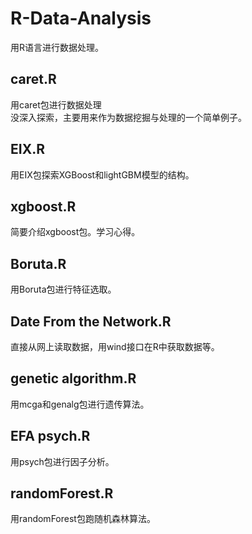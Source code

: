 # R-Data-Analysis
用R语言进行数据处理。

## caret.R
用caret包进行数据处理  
没深入探索，主要用来作为数据挖掘与处理的一个简单例子。

## EIX.R
用EIX包探索XGBoost和lightGBM模型的结构。

## xgboost.R
简要介绍xgboost包。学习心得。

## Boruta.R
用Boruta包进行特征选取。

## Date From the Network.R
直接从网上读取数据，用wind接口在R中获取数据等。

## genetic algorithm.R
用mcga和genalg包进行遗传算法。

## EFA psych.R
用psych包进行因子分析。

## randomForest.R
用randomForest包跑随机森林算法。
